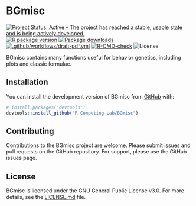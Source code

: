 
<!-- README.md is generated from README.Rmd. Please edit that file -->

# BGmisc

<!-- badges: start -->

[![Project Status: Active – The project has reached a stable, usable
state and is being actively
developed.](https://www.repostatus.org/badges/latest/active.svg)](https://www.repostatus.org/#active)
[![R package
version](https://www.r-pkg.org/badges/version/BGmisc)](https://cran.r-project.org/package=BGmisc)
[![Package
downloads](https://cranlogs.r-pkg.org/badges/grand-total/BGmisc)](https://cran.r-project.org/package=BGmisc)</br>
[![.github/workflows/draft-pdf.yml](https://github.com/R-Computing-Lab/BGmisc/actions/workflows/draft-pdf.yml/badge.svg)](https://github.com/R-Computing-Lab/BGmisc/actions/workflows/draft-pdf.yml)
[![R-CMD-check](https://github.com/R-Computing-Lab/BGmisc/actions/workflows/R-CMD-check.yaml/badge.svg)](hhttps://github.com/R-Computing-Lab/BGmisc/actions/workflows/R-CMD-check.yaml)
![License](https://img.shields.io/badge/License-GPL_v3-blue.svg)
<!-- badges: end -->

BGmisc contains many functions useful for behavior genetics, including
plots and classic formulae.

## Installation

You can install the development version of BGmisc from
[GitHub](https://github.com/) with:

``` r
# install.packages("devtools")
devtools::install_github("R-Computing-Lab/BGmisc")
```

## Contributing

Contributions to the BGmisc project are welcome. Please submit issues
and pull requests on the GitHub repository. For support, please use the
GitHub issues page.

## License

BGmisc is licensed under the GNU General Public License v3.0. For more
details, see the
[LICENSE.md](https://github.com/R-Computing-Lab/BGmisc/blob/main/LICENSE.md)
file.
